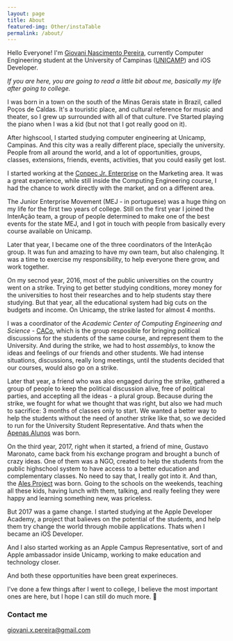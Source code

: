 ```yaml
---
layout: page
title: About
featured-img: Other/instaTable
permalink: /about/
---
```


Hello Everyone!
I'm [Giovani Nascimento Pereira](fb.com/giovaninppc), currently Computer Engineering student at the University of Campinas ([UNICAMP](http://www.unicamp.br/)) and iOS Developer.

*If you are here, you are going to read a little bit about me, basically my life after going to college.*

I was born in a town on the south of the Minas Gerais state in Brazil, called Poços de Caldas. It's a touristic place, and cultural reference for music and theater, so I grew up surrounded with all of that culture. I've Started playing the piano when I was a kid (but not that I got really good on it).

After highscool, I started studying computer engineering at Unicamp, Campinas. And this city was a really different place, specially the university. People from all around the world, and a lot of opportunities, groups, classes, extensions, friends, events, activities, that you could easily get lost.

I started working at the [Conpec Jr. Enterprise](conpec.com.br) on the Marketing area. It was a great experience, while still inside the Computing Engineering course, I had the chance to work directly with the market, and on a different area.

The Junior Enterprise Movement (MEJ - in portuguese) was a huge thing on my life for the first two years of college. Still on the first year I joined the InterAção team, a group of people determined to make one of the best events for the state MEJ, and I got in touch with people from basically every course available on Unicamp.

Later that year, I became one of the three coordinators of the InterAção group. It was fun and amazing to have my own team, but also chalenging. It was a time to exercise my responsibility, to help everyone there grow, and work together.

On my secnod year, 2016, most of the public universities on the country went on a strike. Trying to get better studying conditions, morey money for the universities to host their researches and to help students stay there studying. But that year, all the educational system had big cuts on the budgets and income. On Unicamp, the strike lasted for almost 4 months.

I was a coordinator of the *Academic Center of Computing Engineering and Science* - [CACo](https://www.caco.ic.unicamp.br), which is the group resposible for bringing political discussions for the students of the same course, and represent them to the University. And during the strike, we had to host *assemblys*, to know the ideas and feelings of our friends and other students. We had intense situations, discussions, really long meetings, until the students decided that our courses, would also go on a strike. 

Later that year, a friend who was also engaged during the strike, gathered a group of people to keep the political discussion alive, free of political parties, and accepting all the ideas - a plural group. Because during the strike, we fought for what we thought that was right, but also we had much to sacrifice: 3 months of classes only to start. We wanted a better way to help the students without the need of another strike like that, so we decided to run for the University Student Representative. And thats when the [Apenas Alunos](https://www.facebook.com/apenasalunos/) was born.

On the third year, 2017, right when it started, a friend of mine, Gustavo Maronato, came back from his exchange program and brought a bunch of crazy ideas. One of them was a NGO, created to help the students from the public highschool system to have access to a better education and complementary classes. No need to say that, I really got into it. And than, the [Ales Project](https://www.facebook.com/projetoales/) was born.
Going to the schools on the weekends, teaching all these kids, having lunch with them, talking, and really feeling they were happy and learning something new, was priceless.

But 2017 was a game change. I started studying at the Apple Developer Academy, a project that balieves on the potential of the students, and help them try change the world through mobile applications. Thats when I became an iOS Developer.

And I also started working as an Apple Campus Representative, sort of and Apple ambassador inside Unicamp, working to make education and technology closer.

And both these opportunities have been great experineces.

I've done a few things after I went to college, I believe the most important ones are here, but I hope I can still do much more.
🐠

### Contact me

[giovani.x.pereira@gmail.com](mailto:giovani.x.pereira@gmail.com)
